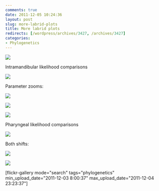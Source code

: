 ```yaml
---
comments: true
date: 2011-12-05 10:24:36
layout: post
slug: more-labrid-plots
title: More labrid plots
redirects: [/wordpress/archives/3427, /archives/3427]
categories:
- Phylogenetics
---
```


![]( http://farm8.staticflickr.com/7010/6444379007_dbb297e7e3_o.png )


Intramandibular likelihood comparisons

![]( http://farm8.staticflickr.com/7031/6444378523_edee31f162_o.png )


Parameter zooms:

![]( http://farm8.staticflickr.com/7020/6444379297_5a6b655d55_o.png )


![]( http://farm8.staticflickr.com/7156/6444379559_7d8b997c1d_o.png )


![]( http://farm8.staticflickr.com/7017/6444335351_49faec8780_o.png )


Pharyngeal likelihood comparisons

![]( http://farm8.staticflickr.com/7012/6444112101_ea34f25320_o.png )


Both shifts:

![]( http://farm8.staticflickr.com/7146/6455296281_24c319ecba_o.png )


![]( http://farm8.staticflickr.com/7013/6455296139_56d33fe1d0_o.png )




[flickr-gallery mode="search" tags="phylogenetics" min_upload_date="2011-12-03 8:00:37" max_upload_date="2011-12-04 23:23:37"]
